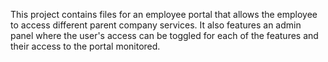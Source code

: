 This project contains files for an employee portal that allows the employee to access different parent company services. It also features an admin panel where the user's access can be toggled for each of the features and their access to the portal monitored.
